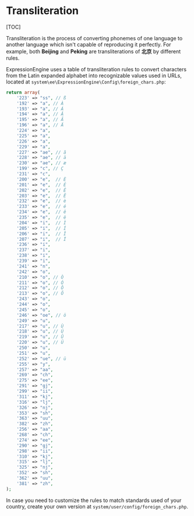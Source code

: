 <!--
    This source file is part of the open source project
    ExpressionEngine User Guide (https://github.com/ExpressionEngine/ExpressionEngine-User-Guide)

    @link      https://expressionengine.com/
    @copyright Copyright (c) 2003-2020, Packet Tide, LLC (https://packettide.com)
    @license   https://expressionengine.com/license Licensed under Apache License, Version 2.0
-->

# Transliteration

[TOC]

Transliteration is the process of converting phonemes of one language to another language which isn't capable of reproducing it perfectly. For example, both **Beijing** and **Peking** are transliterations of **北京** by different rules.

ExpressionEngine uses a table of transliteration rules to convert characters from the Latin expanded alphabet into recognizable values used in URLs, located at `system\ee\ExpressionEngine\Config\foreign_chars.php`:

```php
return array(
    '223' => "ss", // ß
    '192' => "a", // À
    '193' => "a", // Á
    '194' => "a", // Â
    '195' => "a", // Ã
    '196' => "a", // Ä
    '224' => "a",
    '225' => "a",
    '226' => "a",
    '229' => "a",
    '227' => "ae", // ã
    '228' => "ae", // ä
    '230' => "ae", // æ
    '199' => "c", // Ç
    '231' => "c",
    '200' => "e",  // È
    '201' => "e",  // É
    '202' => "e",  // Ê
    '203' => "e",  // Ë
    '232' => "e",  // è
    '233' => "e",  // é
    '234' => "e",  // ê
    '235' => "e",  // ë
    '204' => "i",  // Ì
    '205' => "i",  // Í
    '206' => "i",  // Î
    '207' => "i",  // Ï
    '236' => "i",
    '237' => "i",
    '238' => "i",
    '239' => "i",
    '241' => "n",
    '242' => "o",
    '210' => "o", // Ò
    '211' => "o", // Ó
    '212' => "o", // Ô
    '213' => "o", // Õ
    '243' => "o",
    '244' => "o",
    '245' => "o",
    '246' => "oe", // ö
    '249' => "u",
    '217' => "u", // Ù
    '218' => "u", // Ú
    '219' => "u", // Û
    '220' => "u", // Ü
    '250' => "u",
    '251' => "u",
    '252' => "ue", // ü
    '255' => "y",
    '257' => "aa",
    '269' => "ch",
    '275' => "ee",
    '291' => "gj",
    '299' => "ii",
    '311' => "kj",
    '316' => "lj",
    '326' => "nj",
    '353' => "sh",
    '363' => "uu",
    '382' => "zh",
    '256' => "aa",
    '268' => "ch",
    '274' => "ee",
    '290' => "gj",
    '298' => "ii",
    '310' => "kj",
    '315' => "lj",
    '325' => "nj",
    '352' => "sh",
    '362' => "uu",
    '381' => "zh",
);
```

In case you need to customize the rules to match standards used of your country, create your own version at `system/user/config/foreign_chars.php`.
